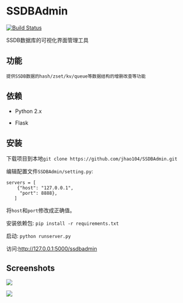 SSDBAdmin
=======
[![Build Status](https://travis-ci.org/jhao104/SSDBAdmin.svg?branch=master)](https://travis-ci.org/jhao104/SSDBAdmin)

SSDB数据库的可视化界面管理工具


## 功能
    提供SSDB数据的hash/zset/kv/queue等数据结构的增删改查等功能

## 依赖

* Python 2.x

* Flask

## 安装

下载项目到本地`git clone https://github.com/jhao104/SSDBAdmin.git`

编辑配置文件`SSDBAdmin/setting.py`:
```
servers = [
    {"host": "127.0.0.1",
     "port": 8888},
   ]
```
将`host`和`port`修改成正确值。

安装依赖包:
```pip install -r requirements.txt```

启动:
```python runserver.py```

访问:http://127.0.0.1:5000/ssdbadmin


## Screenshots

![](./SSDBAdmin/static/img/index.png)

![](./SSDBAdmin/static/img/queue.png)